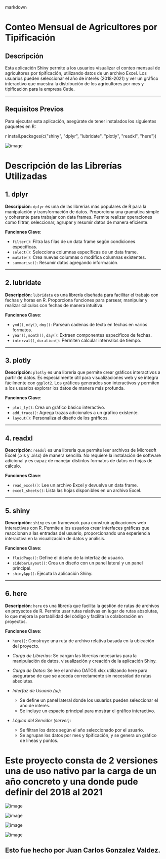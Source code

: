 markdown
# Conteo Mensual de Agricultores por Tipificación

## Descripción
Esta aplicación Shiny permite a los usuarios visualizar el conteo mensual de agricultores por tipificación, utilizando datos de un archivo Excel. Los usuarios pueden seleccionar el año de interés (2018-2021) y ver un gráfico interactivo que muestra la distribución de los agricultores por mes y tipificación para la empresa Catie.

---

## Requisitos Previos
Para ejecutar esta aplicación, asegúrate de tener instalados los siguientes paquetes en R:

r
install.packages(c("shiny", "dplyr", "lubridate", "plotly", "readxl", "here"))


![image](https://github.com/user-attachments/assets/86a70c23-e50a-4295-8e67-505142b1f3fa)

# Descripción de las Librerías Utilizadas

## 1. dplyr
**Descripción**: `dplyr` es una de las librerías más populares de R para la manipulación y transformación de datos. Proporciona una gramática simple y coherente para trabajar con data frames. Permite realizar operaciones como filtrar, seleccionar, agrupar y resumir datos de manera eficiente.

**Funciones Clave**:
- `filter()`: Filtra las filas de un data frame según condiciones específicas.
- `select()`: Selecciona columnas específicas de un data frame.
- `mutate()`: Crea nuevas columnas o modifica columnas existentes.
- `summarise()`: Resumir datos agregando información.

---

## 2. lubridate
**Descripción**: `lubridate` es una librería diseñada para facilitar el trabajo con fechas y horas en R. Proporciona funciones para parsear, manipular y realizar cálculos con fechas de manera intuitiva.

**Funciones Clave**:
- `ymd()`, `mdy()`, `dmy()`: Parsean cadenas de texto en fechas en varios formatos.
- `year()`, `month()`, `day()`: Extraen componentes específicos de fechas.
- `interval()`, `duration()`: Permiten calcular intervalos de tiempo.

---

## 3. plotly
**Descripción**: `plotly` es una librería que permite crear gráficos interactivos a partir de datos. Es especialmente útil para visualizaciones web y se integra fácilmente con `ggplot2`. Los gráficos generados son interactivos y permiten a los usuarios explorar los datos de manera más profunda.

**Funciones Clave**:
- `plot_ly()`: Crea un gráfico básico interactivo.
- `add_trace()`: Agrega trazas adicionales a un gráfico existente.
- `layout()`: Personaliza el diseño de los gráficos.

---

## 4. readxl
**Descripción**: `readxl` es una librería que permite leer archivos de Microsoft Excel (.xls y .xlsx) de manera sencilla. No requiere la instalación de software adicional y es capaz de manejar distintos formatos de datos en hojas de cálculo.

**Funciones Clave**:
- `read_excel()`: Lee un archivo Excel y devuelve un data frame.
- `excel_sheets()`: Lista las hojas disponibles en un archivo Excel.

---

## 5. shiny
**Descripción**: `shiny` es un framework para construir aplicaciones web interactivas con R. Permite a los usuarios crear interfaces gráficas que reaccionan a las entradas del usuario, proporcionando una experiencia interactiva en la visualización de datos y análisis.

**Funciones Clave**:
- `fluidPage()`: Define el diseño de la interfaz de usuario.
- `sidebarLayout()`: Crea un diseño con un panel lateral y un panel principal.
- `shinyApp()`: Ejecuta la aplicación Shiny.

---

## 6. here
**Descripción**: `here` es una librería que facilita la gestión de rutas de archivos en proyectos de R. Permite usar rutas relativas en lugar de rutas absolutas, lo que mejora la portabilidad del código y facilita la colaboración en proyectos.

**Funciones Clave**:
- `here()`: Construye una ruta de archivo relativa basada en la ubicación del proyecto.

- *Carga de Librerías*: Se cargan las librerías necesarias para la manipulación de datos, visualización y creación de la aplicación Shiny.
  
- *Carga de Datos*: Se lee el archivo DATOS.xlsx utilizando here para asegurarse de que se acceda correctamente sin necesidad de rutas absolutas.

- *Interfaz de Usuario (ui)*:
  - Se define un panel lateral donde los usuarios pueden seleccionar el año de interés.
  - Se incluye un espacio principal para mostrar el gráfico interactivo.

- *Lógica del Servidor (server)*:
  - Se filtran los datos según el año seleccionado por el usuario.
  - Se agrupan los datos por mes y tipificación, y se genera un gráfico de líneas y puntos.



# Este proyecto consta de 2 versiones una de uso nativo par la carga de un año concreto y una donde pude definir del 2018 al 2021
![image](https://github.com/user-attachments/assets/3c1883d8-01fe-4bde-b9ac-54eb804ff0db)

![image](https://github.com/user-attachments/assets/4e06ab1a-0477-431f-b1fa-67b7bdfcae42)

![image](https://github.com/user-attachments/assets/01a3b4b8-e432-4561-b173-a54dbf073cde)

![image](https://github.com/user-attachments/assets/cdab2b72-cd3f-426f-9db6-b1c2d5fc5ed7)


## Esto fue hecho por Juan Carlos Gonzalez Valdez.
